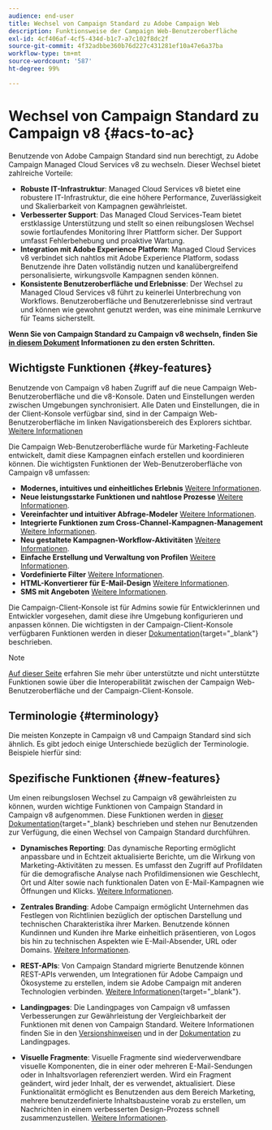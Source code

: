 ```yaml
---
audience: end-user
title: Wechsel von Campaign Standard zu Adobe Campaign Web
description: Funktionsweise der Campaign Web-Benutzeroberfläche
exl-id: 4cf406af-4cf5-434d-b1c7-a7c102f8dc2f
source-git-commit: 4f32adbbe360b76d227c431281ef10a47e6a37ba
workflow-type: tm+mt
source-wordcount: '587'
ht-degree: 99%

---
```


# Wechsel von Campaign Standard zu Campaign v8 {#acs-to-ac}

Benutzende von Adobe Campaign Standard sind nun berechtigt, zu Adobe Campaign Managed Cloud Services v8 zu wechseln. Dieser Wechsel bietet zahlreiche Vorteile:

* **Robuste IT-Infrastruktur**: Managed Cloud Services v8 bietet eine robustere IT-Infrastruktur, die eine höhere Performance, Zuverlässigkeit und Skalierbarkeit von Kampagnen gewährleistet.
* **Verbesserter Support**: Das Managed Cloud Services-Team bietet erstklassige Unterstützung und stellt so einen reibungslosen Wechsel sowie fortlaufendes Monitoring Ihrer Plattform sicher. Der Support umfasst Fehlerbehebung und proaktive Wartung.
* **Integration mit Adobe Experience Platform**: Managed Cloud Services v8 verbindet sich nahtlos mit Adobe Experience Platform, sodass Benutzende ihre Daten vollständig nutzen und kanalübergreifend personalisierte, wirkungsvolle Kampagnen senden können.
* **Konsistente Benutzeroberfläche und Erlebnisse**: Der Wechsel zu Managed Cloud Services v8 führt zu keinerlei Unterbrechung von Workflows. Benutzeroberfläche und Benutzererlebnisse sind vertraut und können wie gewohnt genutzt werden, was eine minimale Lernkurve für Teams sicherstellt.

**Wenn Sie von Campaign Standard zu Campaign v8 wechseln, finden Sie [in diesem Dokument](../../adoption/home.md) Informationen zu den ersten Schritten.**

<!--
As a Campaign Standard user, we now offer you a way to migrate to Adobe Campaign v8. You will benefit from both the new Campaign Web interface and the v8 console.
-->

## Wichtigste Funktionen {#key-features}

Benutzende von Campaign v8 haben Zugriff auf die neue Campaign Web-Benutzeroberfläche und die v8-Konsole. Daten und Einstellungen werden zwischen Umgebungen synchronisiert. Alle Daten und Einstellungen, die in der Client-Konsole verfügbar sind, sind in der Campaign Web-Benutzeroberfläche im linken Navigationsbereich des Explorers sichtbar. [Weitere Informationen](../get-started/user-interface.md#user-interface-explorer)

Die Campaign Web-Benutzeroberfläche wurde für Marketing-Fachleute entwickelt, damit diese Kampagnen einfach erstellen und koordinieren können. Die wichtigsten Funktionen der Web-Benutzeroberfläche von Campaign v8 umfassen:

* **Modernes, intuitives und einheitliches Erlebnis** [Weitere Informationen](../get-started/connect-to-campaign.md).
* **Neue leistungsstarke Funktionen und nahtlose Prozesse** [Weitere Informationen](../get-started/user-interface.md).
* **Vereinfachter und intuitiver Abfrage-Modeler** [Weitere Informationen](../query/query-modeler-overview.md).
* **Integrierte Funktionen zum Cross-Channel-Kampagnen-Management** [Weitere Informationen](../msg/gs-messages.md).
* **Neu gestaltete Kampagnen-Workflow-Aktivitäten** [Weitere Informationen](../workflows/gs-workflows.md).
* **Einfache Erstellung und Verwaltung von Profilen** [Weitere Informationen](../audience/about-recipients.md).
* **Vordefinierte Filter** [Weitere Informationen](../get-started/predefined-filters.md).
* **HTML-Konvertierer für E-Mail-Design** [Weitere Informationen](../email/existing-content.md).
* **SMS mit Angeboten** [Weitere Informationen](../msg/offers.md).

Die Campaign-Client-Konsole ist für Admins sowie für Entwicklerinnen und Entwickler vorgesehen, damit diese ihre Umgebung konfigurieren und anpassen können. Die wichtigsten in der Campaign-Client-Konsole verfügbaren Funktionen werden in dieser [Dokumentation](https://experienceleague.adobe.com/de/docs/campaign/campaign-v8/new/whats-new){target="_blank"} beschrieben.

>[!NOTE]
>
>[Auf dieser Seite](../get-started/capability-matrix.md) erfahren Sie mehr über unterstützte und nicht unterstützte Funktionen sowie über die Interoperabilität zwischen der Campaign Web-Benutzeroberfläche und der Campaign-Client-Konsole.

## Terminologie {#terminology}

Die meisten Konzepte in Campaign v8 und Campaign Standard sind sich ähnlich. Es gibt jedoch einige Unterschiede bezüglich der Terminologie. Beispiele hierfür sind:

<!--
* Profiles are **Recipients** in the console. [Learn more](../audience/gs-audiences-recipients.md).
* Test profiles are **Seed addresses**. [Learn more](../preview-test/test-deliveries.md).
* The delivery preparation is the **Delivery analysis**. [Learn more](../monitor/prepare-send.md).
* Audiences are **Lists**. [Learn more](../audience/gs-audiences-recipients.md).
-->

<!--
* Custom resources are **Schemas**
* Messages are referred to as **Deliveries**
* Roles are configured with **Named Rights**
* Security Groups are **Operator Groups**
* Organizational units are managed through **Folder Permissions**
* Product users are **Operators** in the client console
* Delivery preparation is the **Delivery analysis** in the client console
-->

## Spezifische Funktionen {#new-features}

Um einen reibungslosen Wechsel zu Campaign v8 gewährleisten zu können, wurden wichtige Funktionen von Campaign Standard in Campaign v8 aufgenommen. Diese Funktionen werden in [dieser Dokumentation](https://experienceleague.adobe.com/docs/experience-cloud/campaign/campaign-standard-migration-home.html?lang=de){target=&quot;_blank} beschrieben und stehen nur Benutzenden zur Verfügung, die einen Wechsel von Campaign Standard durchführen.

* **Dynamisches Reporting**: Das dynamische Reporting ermöglicht anpassbare und in Echtzeit aktualisierte Berichte, um die Wirkung von Marketing-Aktivitäten zu messen. Es umfasst den Zugriff auf Profildaten für die demografische Analyse nach Profildimensionen wie Geschlecht, Ort und Alter sowie nach funktionalen Daten von E-Mail-Kampagnen wie Öffnungen und Klicks. [Weitere Informationen](../reporting/dynamic-reporting/get-started-reporting.md).

* **Zentrales Branding**: Adobe Campaign ermöglicht Unternehmen das Festlegen von Richtlinien bezüglich der optischen Darstellung und technischen Charakteristika ihrer Marken. Benutzende können Kundinnen und Kunden ihre Marke einheitlich präsentieren, von Logos bis hin zu technischen Aspekten wie E-Mail-Absender, URL oder Domains. [Weitere Informationen](../administration/branding/branding-gs.md).

* **REST-APIs**: Von Campaign Standard migrierte Benutzende können REST-APIs verwenden, um Integrationen für Adobe Campaign und Ökosysteme zu erstellen, indem sie Adobe Campaign mit anderen Technologien verbinden. [Weitere Informationen](https://experienceleague.adobe.com/docs/campaign/campaign-v8/developer/apis/get-started-apis.html){target="_blank"}.

* **Landingpages**: Die Landingpages von Campaign v8 umfassen Verbesserungen zur Gewährleistung der Vergleichbarkeit der Funktionen mit denen von Campaign Standard. Weitere Informationen finden Sie in den [Versionshinweisen](../rn/release-notes.md#new-24-4) und in der [Dokumentation](../landing-pages/get-started-lp.md) zu Landingpages.

* **Visuelle Fragmente**: Visuelle Fragmente sind wiederverwendbare visuelle Komponenten, die in einer oder mehreren E-Mail-Sendungen oder in Inhaltsvorlagen referenziert werden. Wird ein Fragment geändert, wird jeder Inhalt, der es verwendet, aktualisiert. Diese Funktionalität ermöglicht es Benutzenden aus dem Bereich Marketing, mehrere benutzerdefinierte Inhaltsbausteine vorab zu erstellen, um Nachrichten in einem verbesserten Design-Prozess schnell zusammenzustellen. [Weitere Informationen](../content/use-visual-fragments.md).

<!--
* Delivery Alerting: In addition to viewing notifications directly in Campaign, Adobe Campaign also provides an email alerting system to trigger email alerts to users or external stakeholders of important system activities. Create, manage, and receive customizable alerts and dashboards to keep track of delivery successes or failures. Adobe Campaign Delivery Alerting boosts efficiency by keeping all involved Adobe Campaign users in a company automatically informed about the delivery execution status, via email and dashboard. 

* Landing Pages: Landing pages are web forms that can be used to capture information on your audiences, offer subscriptions to a service, display data and grow your database. Landing pages can also be used for acquiring or updating existing profiles, and to set up a double opt-in mechanism, allowing you to protect the platform from wrong or invalid email addresses, or spambots. [Learn more](../landing-pages/get-started-lp.md)
-->